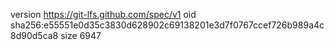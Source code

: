 version https://git-lfs.github.com/spec/v1
oid sha256:e55551e0d35c3830d628902c69138201e3d7f0767ccef726b989a4c8d90d5ca8
size 6947
